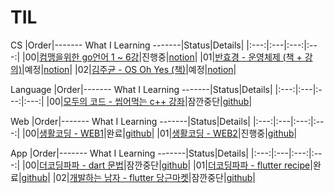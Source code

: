 # TIL

CS
|Order|------- What I Learning -------|Status|Details|
|:---:|:---|:---:|:---:|
|00|[컴맹을위한 go언어 1 ~ 6강](https://www.youtube.com/watch?v=Tq3W8UyltFs&list=PLy-g2fnSzUTAaDcLW7hpq0e8Jlt7Zfgd6)|진행중|[notion]()|
|01|[반효경 - 운영체제 (책 + 강의)](http://www.kocw.net/home/cview.do?cid=3646706b4347ef09)|예정|[notion]()|
|02|[김주균 - OS Oh Yes (책)](http://www.kyobobook.co.kr/product/detailViewKor.laf?mallGb=KOR&ejkGb=KOR&barcode=9788993712476)|예정|[notion]()|


Language
|Order|------- What I Learning -------|Status|Details|
|:---:|:---|:---:|:---:|
|00|[모두의 코드 - 씹어먹는 c++ 강좌](https://modoocode.com/134)|잠깐중단|[github]((https://github.com/hermin9804/TIL/tree/main/cpp/modoocode_%EC%94%B9%EC%96%B4%EB%A8%B9%EB%8A%94c%2B%2B))|

Web
|Order|------- What I Learning -------|Status|Details|
|:---:|:---|:---:|:---:|
|00|[생활코딩 - WEB1](https://www.youtube.com/watch?v=tZooW6PritE&list=PLuHgQVnccGMDZP7FJ_ZsUrdCGH68ppvPb)|완료|[github](https://github.com/hermin9804/TIL/tree/main/web/web1)|
|01|[생활코딩 - WEB2](https://www.youtube.com/watch?v=Ok0bBJPtgJI&list=PLuHgQVnccGMAnWgUYiAW2cTzSBywFO75B)|진행중|[github](https://github.com/hermin9804/TIL/tree/main/web/web1)|

App
|Order|------- What I Learning -------|Status|Details|
|:---:|:---|:---:|:---:|
|00|[더코딩파파 - dart 문법](https://www.youtube.com/watch?v=ZkYge2v61wU&t=14s)|잠깐중단|[github](https://github.com/hermin9804/TIL/tree/main/dart)|
|01|[더코딩파파 - flutter recipe](https://www.youtube.com/watch?v=Jf2tB6te6HE)|완료|[github](https://github.com/hermin9804/TIL/tree/main/flutter/theCodingPaPa/recipes)|
|02|[개발하는 남자 - flutter 당근마켓](https://www.youtube.com/watch?v=aYeBFDnPbkY&list=PLgRxBCVPaZ_3R0h7mCkLJ1RKh7XRvoZdF)|잠깐중단|[github](https://github.com/hermin9804/TIL/tree/main/flutter/programmingMen/carot_market)|
